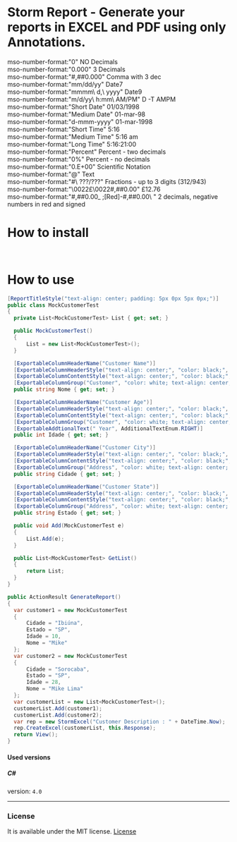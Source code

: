 # Storm Report - Generate your reports in EXCEL and PDF using only Annotations.

mso-number-format:"0"	NO Decimals  
mso-number-format:"0\.000"	3 Decimals  
mso-number-format:"\#\,\#\#0\.000"	Comma with 3 dec  
mso-number-format:"mm\/dd\/yy"	Date7  
mso-number-format:"mmmm\ d\,\ yyyy"	Date9  
mso-number-format:"m\/d\/yy\ h\:mm\ AM\/PM"	D -T AMPM  
mso-number-format:"Short Date"	01/03/1998  
mso-number-format:"Medium Date"	01-mar-98  
mso-number-format:"d\-mmm\-yyyy"	01-mar-1998  
mso-number-format:"Short Time"	5:16  
mso-number-format:"Medium Time"	5:16 am  
mso-number-format:"Long Time"	5:16:21:00  
mso-number-format:"Percent"	Percent - two decimals   
mso-number-format:"0%"	Percent - no decimals  
mso-number-format:"0\.E+00"	Scientific Notation  
mso-number-format:"\@"	Text  
mso-number-format:"\#\ ???\/???"	Fractions - up to 3 digits (312/943)  
mso-number-format:"\0022£\0022\#\,\#\#0\.00"	£12.76  
mso-number-format:"\#\,\#\#0\.00_ \;\[Red\]\-\#\,\#\#0\.00\ " 2 decimals, negative numbers in red and signed

# How to install
```JavaScript
 
```

# How to use
```C#
[ReportTitleStyle("text-align: center; padding: 5px 0px 5px 0px;")]
public class MockCustomerTest
{
  private List<MockCustomerTest> List { get; set; }

  public MockCustomerTest()
  {
      List = new List<MockCustomerTest>();
  }

  [ExportableColumnHeaderName("Customer Name")]
  [ExportableColumnHeaderStyle("text-align: center;", "color: black;", "font-size: 17px;  background-color: yellow;")]
  [ExportableColumnContentStyle("text-align: center;", "color: black;", "font-size: 17px;")]
  [ExportableColumnGroup("Customer", "color: white; text-align: center; background-color: gray;")]
  public string Nome { get; set; }

  [ExportableColumnHeaderName("Customer Age")]
  [ExportableColumnHeaderStyle("text-align: center;", "color: black;", "font-size: 17px; background-color: yellow;")]
  [ExportableColumnContentStyle("text-align: center;", "color: black;", "font-size: 17px;")]
  [ExportableColumnGroup("Customer", "color: white; text-align: center; background-color: gray;")]
  [ExportableAddtionalText(" Year", AdditionalTextEnum.RIGHT)]
  public int Idade { get; set; }

  [ExportableColumnHeaderName("Customer City")]
  [ExportableColumnHeaderStyle("text-align: center;", "color: black;", "font-size: 17px; background-color: yellow;")]
  [ExportableColumnContentStyle("text-align: center;", "color: black;", "font-size: 17px;")]
  [ExportableColumnGroup("Address", "color: white; text-align: center; background-color: gray;")]
  public string Cidade { get; set; }

  [ExportableColumnHeaderName("Customer State")]
  [ExportableColumnHeaderStyle("text-align: center;", "color: black;", "font-size: 17px; background-color: yellow;")]
  [ExportableColumnContentStyle("text-align: center;", "color: black;", "font-size: 17px;")]
  [ExportableColumnGroup("Address", "color: white; text-align: center; background-color: gray;")]
  public string Estado { get; set; }

  public void Add(MockCustomerTest e)
  {
      List.Add(e);
  }

  public List<MockCustomerTest> GetList()
  {
      return List;
  }
}
```

```C#
public ActionResult GenerateReport()
{
  var customer1 = new MockCustomerTest
  {
      Cidade = "Ibiúna",
      Estado = "SP",
      Idade = 10,
      Nome = "Mike"
  };
  var customer2 = new MockCustomerTest
  {
      Cidade = "Sorocaba",
      Estado = "SP",
      Idade = 28,
      Nome = "Mike Lima"
  };
  var customerList = new List<MockCustomerTest>();
  customerList.Add(customer1);
  customerList.Add(customer2);
  var rep = new StormExcel("Customer Description : " + DateTime.Now);
  rep.CreateExcel(customerList, this.Response);
  return View();
}


```

#### Used versions

##### C# 
version: `4.0`
<hr>

### License

It is available under the MIT license.
[License](https://opensource.org/licenses/mit-license.php)
